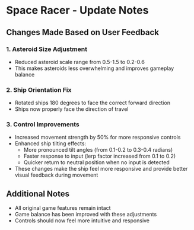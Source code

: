 # Space Racer - Update Notes

## Changes Made Based on User Feedback

### 1. Asteroid Size Adjustment
- Reduced asteroid scale range from 0.5-1.5 to 0.2-0.6
- This makes asteroids less overwhelming and improves gameplay balance

### 2. Ship Orientation Fix
- Rotated ships 180 degrees to face the correct forward direction
- Ships now properly face the direction of travel

### 3. Control Improvements
- Increased movement strength by 50% for more responsive controls
- Enhanced ship tilting effects:
  - More pronounced tilt angles (from 0.1-0.2 to 0.3-0.4 radians)
  - Faster response to input (lerp factor increased from 0.1 to 0.2)
  - Quicker return to neutral position when no input is detected
- These changes make the ship feel more responsive and provide better visual feedback during movement

## Additional Notes
- All original game features remain intact
- Game balance has been improved with these adjustments
- Controls should now feel more intuitive and responsive
